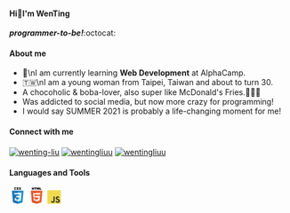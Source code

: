 <!--
### Hi there 👋

**wentingliuu/wentingliuu** is a ✨ _special_ ✨ repository because its `README.md` (this file) appears on your GitHub profile.

Here are some ideas to get you started:

- 🔭 I’m currently working on ...
- 🌱 I’m currently learning ...
- 👯 I’m looking to collaborate on ...
- 🤔 I’m looking for help with ...
- 💬 Ask me about ...
- 📫 How to reach me: ...
- 😄 Pronouns: ...
- ⚡ Fun fact: ...
-->

#### Hi:wave:I'm WenTing
***programmer-to-be!***:octocat:

#### About me 
- 🌱\nI am currently learning **Web Development** at AlphaCamp.
- 🇹🇼\nI am a young woman from Taipei, Taiwan and about to turn 30.
- A chocoholic & boba-lover, also super like McDonald's Fries.:chocolate_bar::fries:🧋
- Was addicted to social media, but now more crazy for programming!
- I would say SUMMER 2021 is probably a life-changing moment for me!

#### Connect with me
<p align="left">
<a href="https://linkedin.com/in/wenting-liu" target="blank"><img align="center" src="https://raw.githubusercontent.com/rahuldkjain/github-profile-readme-generator/master/src/images/icons/Social/linked-in-alt.svg" alt="wenting-liu" height="20" width="25" /></a>
<a href="https://fb.com/wentingliuu" target="blank"><img align="center" src="https://raw.githubusercontent.com/rahuldkjain/github-profile-readme-generator/master/src/images/icons/Social/facebook.svg" alt="wentingliuu" height="20" width="25" /></a>
<a href="https://instagram.com/wentingliuu" target="blank"><img align="center" src="https://raw.githubusercontent.com/rahuldkjain/github-profile-readme-generator/master/src/images/icons/Social/instagram.svg" alt="wentingliuu" height="20" width="25" /></a>
</p>

#### Languages and Tools
<p align="left">
<a href="https://www.w3schools.com/css/" target="_blank"><img src="https://raw.githubusercontent.com/devicons/devicon/master/icons/css3/css3-original-wordmark.svg" alt="css3" width="30" height="30"/></a>
<a href="https://www.w3.org/html/" target="_blank"> <img src="https://raw.githubusercontent.com/devicons/devicon/master/icons/html5/html5-original-wordmark.svg" alt="html5" width="30" height="30"/></a>
<a href="https://developer.mozilla.org/en-US/docs/Web/JavaScript" target="_blank"><img src="https://raw.githubusercontent.com/devicons/devicon/master/icons/javascript/javascript-original.svg" alt="javascript" width="25" height="25"/></a></p>
